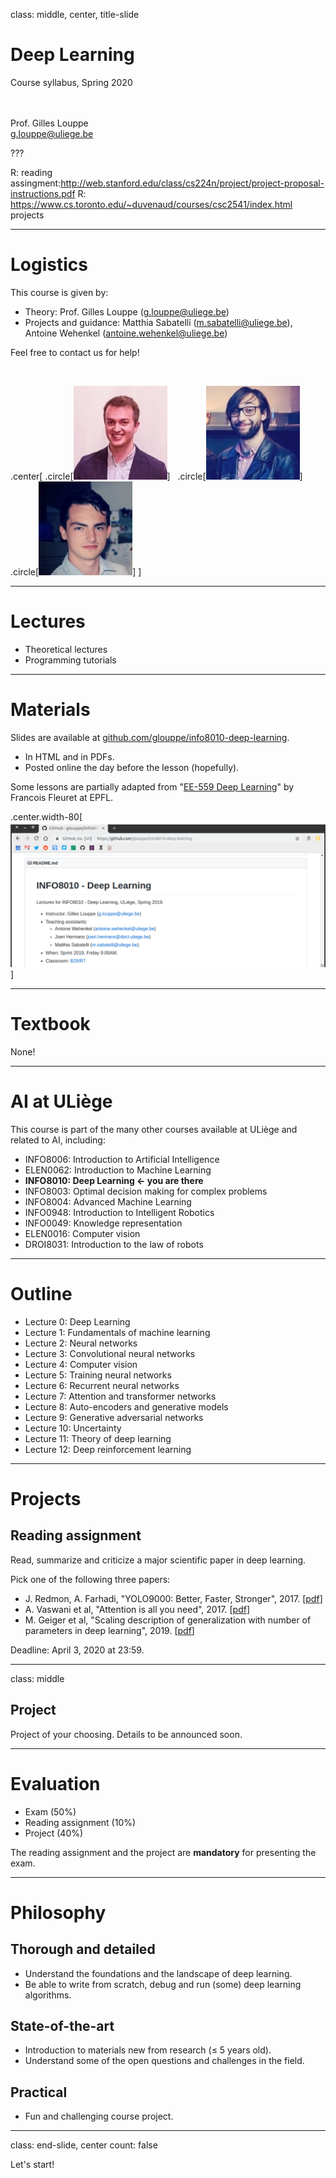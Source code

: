 class: middle, center, title-slide

# Deep Learning

Course syllabus, Spring 2020

<br><br>
Prof. Gilles Louppe<br>
[g.louppe@uliege.be](g.louppe@uliege.be)

???

R: reading assingment:http://web.stanford.edu/class/cs224n/project/project-proposal-instructions.pdf
R: https://www.cs.toronto.edu/~duvenaud/courses/csc2541/index.html projects

---

# Logistics

This course is given by:
- Theory: Prof. Gilles Louppe ([g.louppe@uliege.be](mailto:g.louppe@uliege.be))
- Projects and guidance: Matthia Sabatelli ([m.sabatelli@uliege.be](mailto:m.sabatelli@uliege.be)), Antoine Wehenkel ([antoine.wehenkel@uliege.be](mailto:antoine.wehenkel@uliege.be))

Feel free to contact us for help!

<br>

.center[
.circle[![](figures/outline/gilles.jpg)] &nbsp;
.circle[![](figures/outline/matthia.jpg)] &nbsp;
.circle[![](figures/outline/antoine.jpg)]
]

---

# Lectures

- Theoretical lectures
- Programming tutorials

---

# Materials

Slides are available at [github.com/glouppe/info8010-deep-learning](https://github.com/glouppe/info8010-deep-learning).
- In HTML and in PDFs.
- Posted online the day before the lesson (hopefully).

Some lessons are partially adapted from "[EE-559 Deep Learning](https://fleuret.org/ee559)" by Francois Fleuret at EPFL.

.center.width-80[![](figures/outline/github.png)]


---

# Textbook

None!

---

# AI at ULiège

This course is part of the many other courses available at ULiège and related to AI, including:

- INFO8006: Introduction to Artificial Intelligence
- ELEN0062: Introduction to Machine Learning
- **INFO8010: Deep Learning $\leftarrow$ you are there**
- INFO8003: Optimal decision making for complex problems
- INFO8004: Advanced Machine Learning
- INFO0948: Introduction to Intelligent Robotics
- INFO0049: Knowledge representation
- ELEN0016: Computer vision
- DROI8031: Introduction to the law of robots

---

# Outline

- Lecture 0: Deep Learning
- Lecture 1: Fundamentals of machine learning
- Lecture 2: Neural networks
- Lecture 3: Convolutional neural networks
- Lecture 4: Computer vision
- Lecture 5: Training neural networks
- Lecture 6: Recurrent neural networks
- Lecture 7: Attention and transformer networks
- Lecture 8: Auto-encoders and generative models
- Lecture 9: Generative adversarial networks
- Lecture 10: Uncertainty
- Lecture 11: Theory of deep learning
- Lecture 12: Deep reinforcement learning

---

# Projects

## Reading assignment

Read, summarize and criticize a major scientific paper in deep learning.

Pick one of the following three papers:

- J. Redmon, A. Farhadi, "YOLO9000: Better, Faster, Stronger", 2017. [[pdf](https://arxiv.org/abs/1612.08242)]
- A. Vaswani et al, "Attention is all you need", 2017. [[pdf](https://arxiv.org/abs/1706.03762)]
- M. Geiger et al, "Scaling description of generalization with number of parameters in deep learning", 2019. [[pdf](https://arxiv.org/abs/1901.01608)]

Deadline: April 3, 2020 at 23:59.

---

class: middle

## Project

Project of your choosing. Details to be announced soon.

---

# Evaluation

- Exam (50%)
- Reading assignment (10%)
- Project (40%)

The reading assignment and the project are **mandatory** for presenting the exam.

---


# Philosophy

## Thorough and detailed
- Understand the foundations and the landscape of deep learning.
- Be able to write from scratch, debug and run (some) deep learning algorithms.

## State-of-the-art
- Introduction to materials new from research ($\leq$ 5 years old).
- Understand some of the open questions and challenges in the field.

## Practical
- Fun and challenging course project.

---

class: end-slide, center
count: false

Let's start!
